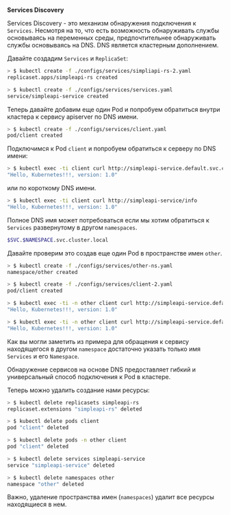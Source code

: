 **Services Discovery**

Services Discovery - это механизм обнаружения подключения к `Services`. Несмотря на то, что есть возможность обнаруживать службы основываясь на переменных среды, предпочтительнее обнаруживать службы основываясь на DNS. DNS является кластерным дополнением.

Давайте создадим `Services` и `ReplicaSet`:

```bash
> $ kubectl create -f ./configs/services/simpliapi-rs-2.yaml
replicaset.apps/simpleapi-rs created

> $ kubectl create -f ./configs/services/services.yaml
service/simpleapi-service created
```

Теперь давайте добавим еще один Pod и попробуем обратиться внутри кластера к сервису apiserver по DNS имени.

```bash
> $ kubectl create -f ./configs/services/client.yaml
pod/client created
```

Подключимся к Pod `client` и попробуем обратиться к серверу по DNS имени:

```bash
> $ kubectl exec -ti client curl http://simpleapi-service.default.svc.cluster.local/info
"Hello, Kubernetes!!!, version: 1.0"
```

или по короткому DNS имени.

```bash
> $ kubectl exec -ti client curl http://simpleapi-service/info
"Hello, Kubernetes!!!, version: 1.0"
```

Полное DNS имя может потребоваться если мы хотим обратиться к `Services` развернутому в другом `namespaces`.

```bash
$SVC.$NAMESPACE.svc.cluster.local
```

Давайте проверим это создав еще один Pod в пространстве имен `other`.

```bash
> $ kubectl create -f ./configs/services/other-ns.yaml
namespace/other created

> $ kubectl create -f ./configs/services/client-2.yaml
pod/client created

> $ kubectl exec -ti -n other client curl http://simpleapi-service.default.svc.cluster.local/info
"Hello, Kubernetes!!!, version: 1.0"

> $ kubectl exec -ti -n other client curl http://simpleapi-service.default/info
"Hello, Kubernetes!!!, version: 1.0"
```

Как вы могли заметить из примера для обращения к сервису находящегося в другом `namespace` достаточно указать только имя `Services` и его `Namespace`. 

Обнаружение сервисов на основе DNS предоставляет гибкий и универсальный способ подключения к Pod в кластере.

Теперь можно удалить создание нами ресурсы:

```bash
> $ kubectl delete replicasets simpleapi-rs
replicaset.extensions "simpleapi-rs" deleted

> $ kubectl delete pods client
pod "client" deleted

> $ kubectl delete pods -n other client
pod "client" deleted

> $ kubectl delete services simpleapi-service
service "simpleapi-service" deleted

> $ kubectl delete namespaces other
namespace "other" deleted
```

Важно, удаление пространства имен (`namespaces`) удалит все ресурсы находящиеся в нем.